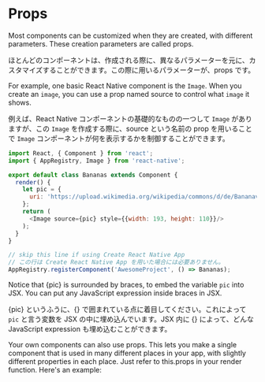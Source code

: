 # Props

Most components can be customized when they are created, with different parameters. These creation parameters are called props.

ほとんどのコンポーネントは、作成される際に、異なるパラメーターを元に、カスタマイズすることができます。この際に用いるパラメーターが、props です。

For example, one basic React Native component is the `Image`. When you create an `image`, you can use a prop named source to control what `image` it shows.

例えば、React Native コンポーネントの基礎的なものの一つして `Image` がありますが、この `Image` を作成する際に、source という名前の prop を用いることで `Image` コンポーネントが何を表示するかを制御することができます。

```js
import React, { Component } from 'react';
import { AppRegistry, Image } from 'react-native';

export default class Bananas extends Component {
  render() {
    let pic = {
      uri: 'https://upload.wikimedia.org/wikipedia/commons/d/de/Bananavarieties.jpg'
    };
    return (
      <Image source={pic} style={{width: 193, height: 110}}/>
    );
  }
}

// skip this line if using Create React Native App
// この行は Create React Native App を用いた場合には必要ありません。
AppRegistry.registerComponent('AwesomeProject', () => Bananas);
```

Notice that {pic} is surrounded by braces, to embed the variable `pic` into JSX. You can put any JavaScript expression inside braces in JSX.

{pic} というふうに、{} で囲まれている点に着目してください。これによって `pic` と言う変数を JSX の中に埋め込んでいます。JSX 内に {} によって、どんな JavaScript expression も埋め込むことができます。

Your own components can also use props. This lets you make a single component that is used in many different places in your app, with slightly different properties in each place. Just refer to this.props in your render function. Here's an example:

